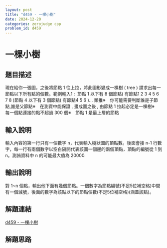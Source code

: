 ```yaml
---
layout: post
title: "d459 - 一棵小樹"
date: 2024-12-20
categories: zerojudge cpp
problem_id: d459
---
```


# 一棵小樹

## 題目描述

現在給你一張圖，之後將節點 1 往上拉，將此圖形變成一棵樹 ( tree ) 請求出每一節點以下所有點的個數。範例輸入1 :  節點 1 以下有 8 個節點( 有節點1 2 3 4 5 6 7 8 )節點 4 以下有 3 個節點( 有節點4 5 6 )... 類推※　你可能需要判斷誰是子節點,誰是父節點※　在測資中能保證 , 畫成圖之後 , 由節點 1 拉起必定是一棵樹※　每一個點連接的點不超過 300 個※　節點 1 是最上層的節點

## 輸入說明

輸入內容的第一行只有一個數字 n，代表輸入樹狀圖的頂點數。後面會接 n-1 行數字，每一行有兩個數字以空白隔開代表該圖一個邊的兩個頂點，頂點的編號從 1 到 n。測詴資料中 n 的可能最大值為 20000.

## 輸出說明

對 1~n 個點，輸出他下面有幾個節點。一個數字為節點編號(不足5位補空格)中間有一個減號，後面的數字為該點以下的節點個數(不足5位補空格)(涵蓋該點)。

## 解題連結

[d459 - 一棵小樹](https://zerojudge.tw/ShowProblem?problemid=d459)

## 解題思路

